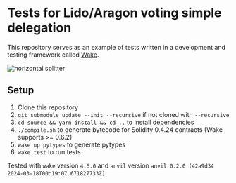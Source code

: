 # Tests for Lido/Aragon voting simple delegation
This repository serves as an example of tests written in a development and testing framework called [Wake](https://getwake.io).

![horizontal splitter](https://github.com/Ackee-Blockchain/wake-detect-action/assets/56036748/ec488c85-2f7f-4433-ae58-3d50698a47de)

## Setup

1. Clone this repository
2. `git submodule update --init --recursive` if not cloned with `--recursive`
3. `cd source && yarn install && cd ..` to install dependencies
4. `./compile.sh`  to generate bytecode for Solidity 0.4.24 contracts (Wake supports >= 0.6.2)
4. `wake up pytypes` to generate pytypes
5. `wake test` to run tests

Tested with `wake` version `4.6.0` and `anvil` version `anvil 0.2.0 (42a9d34 2024-03-18T00:19:07.671827733Z)`.